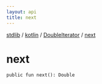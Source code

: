 ```yaml
---
layout: api
title: next
---
```

[stdlib](../../index.md) / [kotlin](../index.md) / [DoubleIterator](index.md) / [next](next.md)

# next

```
public fun next(): Double
```
